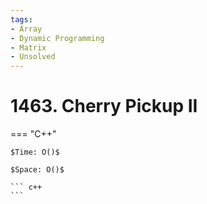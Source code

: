 ```yaml
---
tags:
- Array
- Dynamic Programming
- Matrix
- Unsolved
---
```



# 1463. Cherry Pickup II

=== "C++"

    $Time: O()$

    $Space: O()$

    ``` c++
    ```